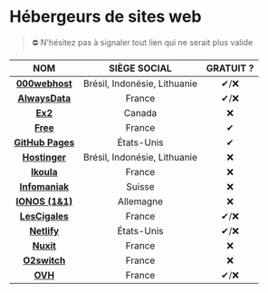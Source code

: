 # Hébergeurs de sites web

> ⛔ N'hésitez pas à signaler tout lien qui ne serait plus valide

|NOM|SIÈGE SOCIAL|GRATUIT ?|
|:--:|:--:|:--:|
|[**000webhost**](https://fr.000webhost.com/)|Brésil, Indonésie, Lithuanie|✔/❌|
|[**AlwaysData**](https://www.alwaysdata.com/fr/)|France|✔/❌|
|[**Ex2**](https://www.ex2.com/)|Canada|❌|
|[**Free**](https://subscribe.free.fr/accesgratuit/)|France|✔|
|[**GitHub Pages**](https://pages.github.com/)|États-Unis|✔|
|[**Hostinger**](https://www.hostinger.fr/)|Brésil, Indonésie, Lithuanie|❌|
|[**Ikoula**](https://www.ikoula.com/fr)|France|❌|
|[**Infomaniak**](https://www.infomaniak.com/fr)|Suisse|❌|
|[**IONOS (1&1)**](https://www.ionos.fr/)|Allemagne|❌|
|[**LesCigales**](http://www.lescigales.org/)|France|✔/❌|
|[**Netlify**](https://www.netlify.com/)|États-Unis|✔/❌|
|[**Nuxit**](https://www.nuxit.com/)|France|❌|
|[**O2switch**](https://www.o2switch.fr/)|France|❌|
|[**OVH**](https://www.ovh.com/fr/)|France|✔/❌|

